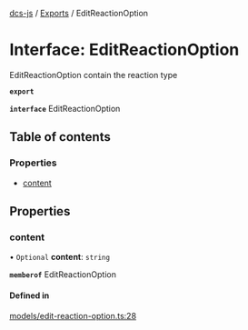 [dcs-js](../README.md) / [Exports](../modules.md) / EditReactionOption

# Interface: EditReactionOption

EditReactionOption contain the reaction type

**`export`**

**`interface`** EditReactionOption

## Table of contents

### Properties

- [content](EditReactionOption.md#content)

## Properties

### <a id="content" name="content"></a> content

• `Optional` **content**: `string`

**`memberof`** EditReactionOption

#### Defined in

[models/edit-reaction-option.ts:28](https://github.com/unfoldingWord/dcs-js/blob/b29eb7a/models/edit-reaction-option.ts#L28)
